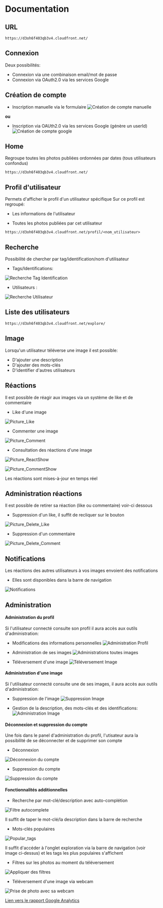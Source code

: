 # Documentation

## URL

``https://d3oh6f403qb3v4.cloudfront.net/``

## Connexion
Deux possibilités:

* Connexion via une combinaison email/mot de passe
* Connexion via OAuth2.0 via les services Google

## Création de compte

* Inscription manuelle via le formulaire
![Création de compte manuelle](./img/creation_compte_manuelle.png "Création de compte manuelle")


**ou**

* Inscription via OAUth2.0 via les services Google (génère un userId) 
![Création de compte google](./img/creation_compte_google.png "Création de compte Google")

## Home
Regroupe toutes les photos publiées ordonnées par dates (tous utilisateurs confondus) 

``https://d3oh6f403qb3v4.cloudfront.net/``


## Profil d'utilisateur
Permets d'afficher le profil d'un utilisateur spécifique
Sur ce profil est regroupé:
 
* Les informations de l'utilisateur

* Toutes les photos publiées par cet utilisateur  
 
``https://d3oh6f403qb3v4.cloudfront.net/profil/<nom_utilisateur>``

## Recherche
Possibilité de chercher par tag/identification/nom d'utilisateur

* Tags/Identifications:

![Recherche Tag Identification](./img/recherche_tag_identifications.png "Administration profil")


* Utilisateurs :

![Recherche Utilisateur](./img/recherche_utilisateur.png "Administration profil")


## Liste des utilisateurs

``https://d3oh6f403qb3v4.cloudfront.net/explore/``

## Image
Lorsqu'un utilisateur téléverse une image il est possible:
* D'ajouter une description
* D'ajouter des mots-clés
* D'identifier d'autres utilisateurs

## Réactions
Il est possible de réagir aux images via un système de like et de commentaire

* Like d'une image

![Picture_Like](./img/picture_like.png "Like une image")

* Commenter une image

![Picture_Comment](./img/picture_comment.png "Commenter une image")

* Consultation des réactions d'une image

![Picture_ReactShow](./img/picture_show_react.png "Afficher les réactions")

![Picture_CommentShow](./img/picture_comment_show.png "Afficher les commentaires")

Les réactions sont mises-à-jour en temps réel

## Administration réactions
Il est possible de retirer sa réaction (like ou commentaire) voir-ci dessous

* Suppression d'un like, il suffit de recliquer sur le bouton

![Picture_Delete_Like](./img/picture_delete_like.png "Delike une image")

* Suppression d'un commentaire

![Picture_Delete_Comment](./img/picture_delete_comment.png "Supprimer commentaire")

## Notifications
Les réactions des autres utilisateurs à vos images envoient des notifications

* Elles sont disponibles dans la barre de navigation

![Notifications](./img/notifications.png "Notifications")

## Administration

#### Administration du profil

Si l'utilisateur connecté consulte son profil il aura accès aux outils d'administration:
* Modifications des informations personnelles
![Administration Profil](./img/administration_profil.png "Administration profil")

* Administration de ses images
![Administrations toutes images](./img/administration_toutes_images.png "Administrations toutes images")

* Téléversement d'une image
![Téléversement Image](./img/televersement_image.png "Téléversement Image")



#### Administration d'une image
Si l'utilisateur connecté consulte une de ses images, il aura accès aux outils d'administration:

* Suppression de l'image
![Suppression Image](./img/suppression_image.png "Suppression Image")

* Gestion de la description, des mots-clés et des identifications:
![Administration Image](./img/administration_image.png "Administration Image")

#### Déconnexion et suppression du compte
Une fois dans le panel d'administration du profil, l'utisateur aura la possibilité de se déconnecter et de supprimer son compte

* Déconnexion

![Déconnexion du compte](./img/deconnexion_compte.png "Déconnexion compte")

* Suppression du compte

![Suppression du compte](./img/suppression_compte.png "Suppression compte")

#### Fonctionnalités additionnelles

* Recherche par mot-clé/description avec auto-complétion
 
![Filtre autocomplete](./img/filter_tag.png "Autocomplete search")

Il suffit de taper le mot-clé/la description dans la barre de recherche


* Mots-clés populaires

![Popular_tags](./img/popular_tags.png "Tag populaires")

Il suffit d'accéder à l'onglet exploration via la barre de navigation (voir image ci-dessus) et les tags les plus populaires s'affichent

* Filtres sur les photos au moment du téléversement

![Appliquer des filtres](./img/upload_filter.png "Filtre photo")

* Téléversement d'une image via webcam

![Prise de photo avec sa webcam](./img/upload_webcam.png "Photo avec webcam")


[Lien vers le rapport Google Analytics](./Analytics.pdf)


